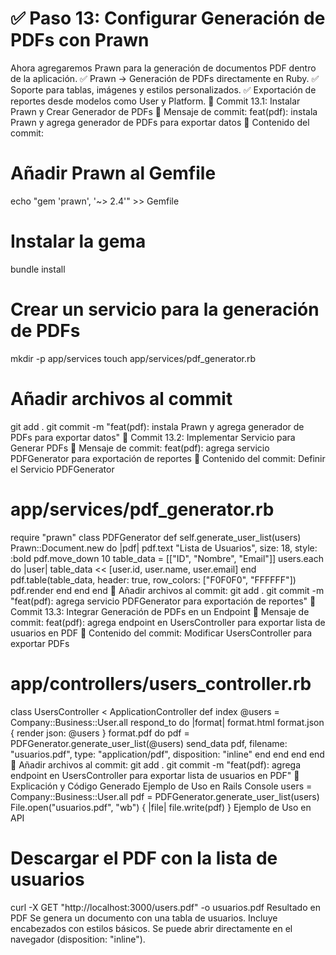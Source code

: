# ✅ Paso 13: Configurar Generación de PDFs con Prawn

Ahora agregaremos Prawn para la generación de documentos PDF dentro de la aplicación.
✅ Prawn → Generación de PDFs directamente en Ruby.
✅ Soporte para tablas, imágenes y estilos personalizados.
✅ Exportación de reportes desde modelos como User y Platform.
📌 Commit 13.1: Instalar Prawn y Crear Generador de PDFs
🔹 Mensaje de commit:
feat(pdf): instala Prawn y agrega generador de PDFs para exportar datos
🔹 Contenido del commit:
# Añadir Prawn al Gemfile
echo "gem 'prawn', '~> 2.4'" >> Gemfile
# Instalar la gema
bundle install
# Crear un servicio para la generación de PDFs
mkdir -p app/services
touch app/services/pdf_generator.rb
# Añadir archivos al commit
git add .
git commit -m "feat(pdf): instala Prawn y agrega generador de PDFs para exportar datos"
📌 Commit 13.2: Implementar Servicio para Generar PDFs
🔹 Mensaje de commit:
feat(pdf): agrega servicio PDFGenerator para exportación de reportes
🔹 Contenido del commit:
Definir el Servicio PDFGenerator
# app/services/pdf_generator.rb
require "prawn"
class PDFGenerator
def self.generate_user_list(users)
Prawn::Document.new do |pdf|
pdf.text "Lista de Usuarios", size: 18, style: :bold
pdf.move_down 10
      table_data = [["ID", "Nombre", "Email"]]
      users.each do |user|
        table_data << [user.id, user.name, user.email]
      end
      pdf.table(table_data, header: true, row_colors: ["F0F0F0", "FFFFFF"])
      pdf.render
    end
end
end
🔹 Añadir archivos al commit:
git add .
git commit -m "feat(pdf): agrega servicio PDFGenerator para exportación de reportes"
📌 Commit 13.3: Integrar Generación de PDFs en un Endpoint
🔹 Mensaje de commit:
feat(pdf): agrega endpoint en UsersController para exportar lista de usuarios en PDF
🔹 Contenido del commit:
Modificar UsersController para exportar PDFs
# app/controllers/users_controller.rb
class UsersController < ApplicationController
def index
@users = Company::Business::User.all
    respond_to do |format|
      format.html
      format.json { render json: @users }
      format.pdf do
        pdf = PDFGenerator.generate_user_list(@users)
        send_data pdf, filename: "usuarios.pdf", type: "application/pdf", disposition: "inline"
      end
    end
end
end
🔹 Añadir archivos al commit:
git add .
git commit -m "feat(pdf): agrega endpoint en UsersController para exportar lista de usuarios en PDF"
📝 Explicación y Código Generado
Ejemplo de Uso en Rails Console
users = Company::Business::User.all
pdf = PDFGenerator.generate_user_list(users)
File.open("usuarios.pdf", "wb") { |file| file.write(pdf) }
Ejemplo de Uso en API
# Descargar el PDF con la lista de usuarios
curl -X GET "http://localhost:3000/users.pdf" -o usuarios.pdf
Resultado en PDF
    Se genera un documento con una tabla de usuarios.
    Incluye encabezados con estilos básicos.
    Se puede abrir directamente en el navegador (disposition: "inline").
